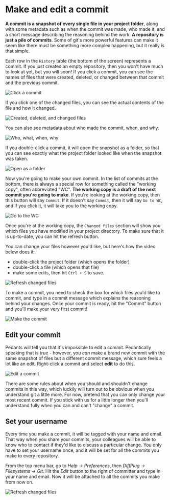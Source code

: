# Make and edit a commit

**A commit is a snapshot of every single file in your project folder**, along with some metadata such as when the commit was made, who made it, and a short message describing the reasoning behind the work.  **A repository is just a pile of commits**. Some of git's more powerful features can make it seem like there must be something more complex happening, but it really is that simple.

Each row in the `History` table (the bottom of the screen) represents a commit.  If you just created an empty repository, then you won't have much to look at yet, but you will soon!  If you click a commit, you can see the names of files that were created, deleted, or changed between that commit and the previous commit.

![Click a commit](MakeCommit_ClickCommit.gif)

If you click one of the changed files, you can see the actual contents of the file and how it changed.

![Created, deleted, and changed files](MakeCommit_CreatedDeletedChanged.gif)

You can also see metadata about who made the commit, when, and why.

![Who, what, when, why](MakeCommit_WhoWhatWhenWhy.gif)

If you double-click a commit, it will open the snapshot as a folder, so that you can see exactly what the project folder looked like when the snapshot was taken.

![Open as a folder](MakeCommit_DoubleClick.gif)

Now you're going to make your own commit.  In the list of commits at the bottom, there is always a special row for something called the "working copy", often abbreviated "WC".  **The working copy is a draft of the next commit you're going to make**.  If you're looking at the working copy, then this button will say `Commit`.  If it doesn't say `Commit`, then it will say `Go to WC`, and if you click it, it will take you to the working copy.

![Go to the WC](MakeCommit_GoToWc.gif)

Once you're at the working copy, the `Changed files` section will show you which files you have modified in your project directory.  To make sure that it is up-to-date, you can hit the refresh button.

You can change your files however you'd like, but here's how the video below does it:

* double-click the project folder (which opens the folder)
* double-click a file (which opens that file)
* make some edits, then hit `Ctrl + S` to save.

![Refresh changed files](MakeCommit_ShowChanges.gif)

To make a commit, you need to check the box for which files you'd like to commit, and type in a commit message which explains the reasoning behind your changes.  Once your commit is ready, hit the "Commit" button and you'll make your very first commit!

![Make the commit](MakeCommit_MakeTheCommit.gif)

## Edit your commit

Pedants will tell you that it's impossible to edit a commit.  Pedantically speaking that is true - however, you *can* make a brand new commit with the same snapshot of files but a different commit message, which sure feels a lot like an edit.  Right-click a commit and select **edit** to do this.

![Edit a commit](TODO.png)

There are some rules about when you should and shouldn't change commits in this way, which luckily will turn out to be obvious when you understand git a little more.  For now, pretend that you can only change your most recent commit.  If you stick with us for a little longer then you'll understand fully when you can and can't "change" a commit.

## Set your username

Every time you make a commit, it will be tagged with your name and email.  That way when you share your commits, your colleagues will be able to know who to contact if they'd like to discuss a particular change.  You only have to set your username once, and it will be set for all the commits you make to every repository.

From the top menu bar, go to *Help -> Preferences*, then *DiffPlug -> Filesystems -> Git*. Hit the *Edit* button to the right of committer and type in your name and email.  Now it will be attached to all the commits you make from now on.

![Refresh changed files](MakeCommit_SetUsername.gif)
